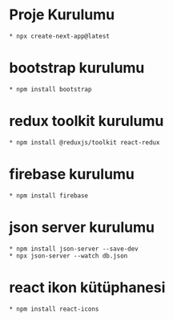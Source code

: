 # Proje Kurulumu
    * npx create-next-app@latest

# bootstrap kurulumu
    * npm install bootstrap

# redux toolkit kurulumu
    * npm install @reduxjs/toolkit react-redux


# firebase kurulumu
    * npm install firebase

# json server kurulumu
    * npm install json-server --save-dev
    * npx json-server --watch db.json 


# react ikon kütüphanesi
    * npm install react-icons
